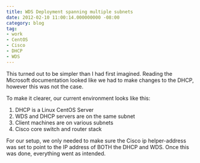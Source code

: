 ```yaml
---
title: WDS Deployment spanning multiple subnets
date: 2012-02-10 11:00:14.000000000 -08:00
category: blog
tag:
- work
- CentOS
- Cisco
- DHCP
- WDS
---
```

<p>This turned out to be simpler than I had first imagined. Reading the Microsoft documentation looked like we had to make changes to the DHCP, however this was not the case.</p>
<p>To make it clearer, our current environment looks like this:</p>
<ol>
<li>DHCP is a Linux CentOS Server</li>
<li>WDS and DHCP servers are on the same subnet</li>
<li>Client machines are on various subnets</li>
<li>Cisco core switch and router stack</li>
</ol>
<p>For our setup, we only needed to make sure the Cisco ip helper-address was set to point to the IP address of BOTH the DHCP and WDS. Once this was done, everything went as intended.</p>
